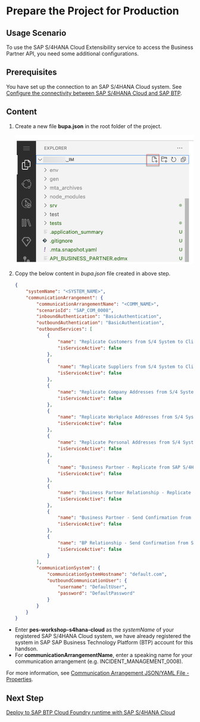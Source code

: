 # Prepare the Project for Production

## Usage Scenario

To use the SAP S/4HANA Cloud Extensibility service to access the Business Partner API, you need some additional configurations.


## Prerequisites

You have set up the connection to an SAP S/4HANA Cloud system. See [Configure the connectivity between SAP S/4HANA Cloud and SAP BTP](./s4hana-cloud-to-btp-connectivity.md). 

## Content

1. Create a new file **bupa.json** in the root folder of the project. 

    ![create-new-file](../../images/add-remote-service/prep-for-prod/create-file.png)

2. Copy the below content in *bupa.json* file created in above step. 

    ```json
    {
        "systemName": "<SYSTEM_NAME>",
        "communicationArrangement": {
            "communicationArrangementName": "<COMM_NAME>",
            "scenarioId": "SAP_COM_0008",
            "inboundAuthentication": "BasicAuthentication",
            "outboundAuthentication": "BasicAuthentication",
            "outboundServices": [
                {
                    "name": "Replicate Customers from S/4 System to Client",
                    "isServiceActive": false
                },
                {
                    "name": "Replicate Suppliers from S/4 System to Client",
                    "isServiceActive": false
                },
                {
                    "name": "Replicate Company Addresses from S/4 System to Client",
                    "isServiceActive": false
                },
                {
                    "name": "Replicate Workplace Addresses from S/4 System to Client",
                    "isServiceActive": false
                },
                {
                    "name": "Replicate Personal Addresses from S/4 System to Client",
                    "isServiceActive": false
                },
                {
                    "name": "Business Partner - Replicate from SAP S/4HANA Cloud to Client",
                    "isServiceActive": false
                },
                {
                    "name": "Business Partner Relationship - Replicate from SAP S/4HANA Cloud to Client",
                    "isServiceActive": false
                },
                {
                    "name": "Business Partner - Send Confirmation from SAP S/4HANA Cloud to Client",
                    "isServiceActive": false
                },
                {
                    "name": "BP Relationship - Send Confirmation from SAP S/4HANA Cloud to Client",
                    "isServiceActive": false
                }
            ],
            "communicationSystem": {
                "communicationSystemHostname": "default.com",
                "outboundCommunicationUser": {
                    "username": "DefaultUser",
                    "password": "DefaultPassword"
                }
            }
        }
    }
    ```

- Enter **pes-workshop-s4hana-cloud** as the *systemName* of your registered SAP S/4HANA Cloud system, we have already registered the system in SAP SAP Business Technology Platform (BTP) account for this handson.
- For **communicationArrangementName**, enter a speaking name for your communication arrangement (e.g. INCIDENT_MANAGEMENT_0008).

For more information, see [Communication Arrangement JSON/YAML File - Properties](https://help.sap.com/viewer/65de2977205c403bbc107264b8eccf4b/Cloud/en-US/553a4c6b98be4c1ba7d1dfa0e9df8669.html).

## Next Step

[Deploy to SAP BTP Cloud Foundry runtime with SAP S/4HANA Cloud](./deploy-to-cf.md)